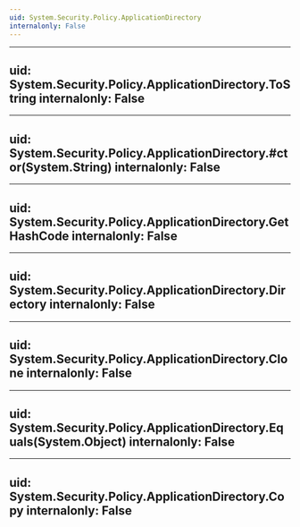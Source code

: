 ```yaml
---
uid: System.Security.Policy.ApplicationDirectory
internalonly: False
---
```


---
uid: System.Security.Policy.ApplicationDirectory.ToString
internalonly: False
---

---
uid: System.Security.Policy.ApplicationDirectory.#ctor(System.String)
internalonly: False
---

---
uid: System.Security.Policy.ApplicationDirectory.GetHashCode
internalonly: False
---

---
uid: System.Security.Policy.ApplicationDirectory.Directory
internalonly: False
---

---
uid: System.Security.Policy.ApplicationDirectory.Clone
internalonly: False
---

---
uid: System.Security.Policy.ApplicationDirectory.Equals(System.Object)
internalonly: False
---

---
uid: System.Security.Policy.ApplicationDirectory.Copy
internalonly: False
---
